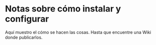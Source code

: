 # Notas sobre cómo instalar y configurar
Aquí muestro el cómo se hacen las cosas. Hasta que encuentre una Wiki donde publicarlos.
